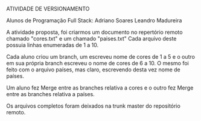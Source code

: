 ATIVIDADE DE VERSIONAMENTO

Alunos de Programação Full Stack:
Adriano Soares
Leandro Madureira


A atividade proposta, foi criarmos um documento no repertório remoto chamado "cores.txt" e
um chamado "paises.txt"
Cada arquivo deste possuia linhas enumeradas de 1 a 10.

Cada aluno criou um branch, um escreveu nome de cores de 1 a 5 e o outro em sua própria branch
escreveu o nome de cores de 6 a 10.
O mesmo foi feito com o arquivo países, mas claro, escrevendo desta vez nome de países.

Um aluno fez Merge entre as branches relativa a cores e o outro fez Merge entre as branches
relativa a países.

Os arquivos completos foram deixados na trunk master do repositório remoto.